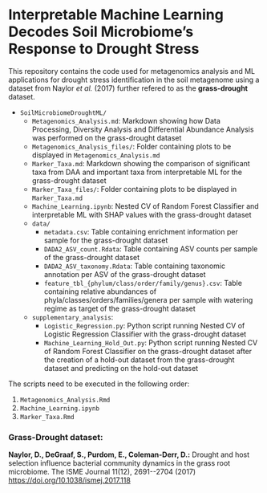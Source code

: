 # Interpretable Machine Learning Decodes Soil Microbiome’s Response to Drought Stress

This repository contains the code used for metagenomics analysis and ML applications for drought stress identification in the soil metagenome using a dataset from Naylor *et al.* (2017) further refered to as the **grass-drought** dataset.

- `SoilMicrobiomeDroughtML/`
  - `Metagenomics_Analysis.md`: Markdown showing how Data Processing, Diversity Analysis and Differential Abundance Analysis was performed on the grass-drought dataset
  - `Metagenomics_Analysis_files/`: Folder containing plots to be displayed in `Metagenomics_Analysis.md`
  - `Marker_Taxa.md`: Markdown showing the comparison of significant taxa from DAA and important taxa from interpretable ML for the grass-drought dataset
  - `Marker_Taxa_files/`: Folder containing plots to be displayed in `Marker_Taxa.md`
  - `Machine_Learning.ipynb`: Nested CV of Random Forest Classifier and interpretable ML with SHAP values with the grass-drought dataset
  - `data/`
    - `metadata.csv`: Table containing enrichment information per sample for the grass-drought dataset
    - `DADA2_ASV_count.Rdata`: Table containing ASV counts per sample of the grass-drought dataset
    - `DADA2_ASV_taxonomy.Rdata`: Table containing taxonomic annotation per ASV of the grass-drought dataset
    - `feature_tbl_{phylum/class/order/family/genus}.csv`: Table containing relative abundances of phyla/classes/orders/families/genera per sample with watering regime as target of the grass-drought dataset
  - `supplementary_analysis`:
    - `Logistic_Regression.py`: Python script running Nested CV of Logistic Regression Classifier with the grass-drought dataset
    - `Machine_Learning_Hold_Out.py`: Python script running Nested CV of Random Forest Classifier on the grass-drought dataset after the creation of a hold-out dataset from the grass-drought dataset and predicting on the hold-out dataset

The scripts need to be executed in the following order:

1. `Metagenomics_Analysis.Rmd`
2. `Machine_Learning.ipynb`
3. `Marker_Taxa.Rmd`

### Grass-Drought dataset:
**Naylor, D., DeGraaf, S., Purdom, E., Coleman-Derr, D.:**
Drought and host selection influence bacterial community dynamics in the grass root microbiome. The ISME Journal 11(12), 2691--2704 (2017)
<https://doi.org/10.1038/ismej.2017.118>
